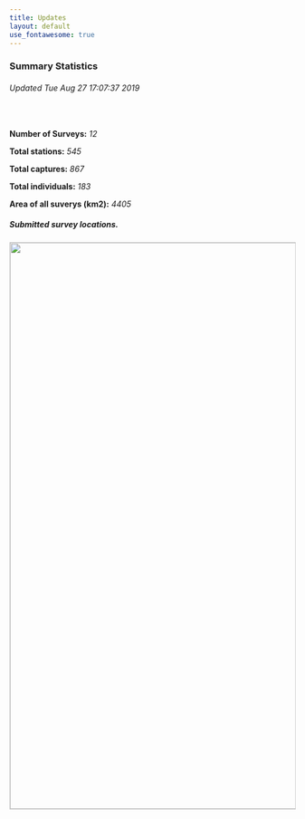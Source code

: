 ```yaml
---
title: Updates
layout: default
use_fontawesome: true
---
```


<h3>Summary Statistics</h3>
<h6 class="italic"> Updated Tue Aug 27 17:07:37 2019 </h6>
<br>
  <div class="row content-row">     
    <div class="col-12 col-sm-8">
      <p><b>Number of Surveys:</b> <i> 12 </i></p>
      <p><b>Total stations:</b> <i> 545 </i></p>
      <p><b>Total captures:</b> <i> 867 </i></p>
      <p><b>Total individuals:</b> <i> 183 </i></p>
      <p><b>Area of all suverys (km2):</b> <i> 4405 </i></p>
    </div>
      <div class="col-12 col-sm-4 image-wrapper">
        <h5 class="italic">Submitted survey locations.</h5>
        <img src="{{ site.baseurl }}/images/map.png" width="1000" style="border:1px solid #cccccc">
      </div>
    </div>
